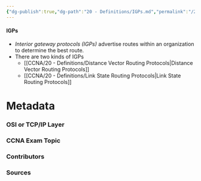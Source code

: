 ```yaml
---
{"dg-publish":true,"dg-path":"20 - Definitions/IGPs.md","permalink":"/20-definitions/ig-ps/","tags":["defs_ccna"]}
---
```


#### IGPs
- *Interior gateway protocols (IGPs)* advertise routes within an organization to determine the best route.
- There are two kinds of IGPs
	- [[CCNA/20 - Definitions/Distance Vector Routing Protocols\|Distance Vector Routing Protocols]] 
	- [[CCNA/20 - Definitions/Link State Routing Protocols\|Link State Routing Protocols]]

# Metadata
### OSI or TCP/IP Layer

### CCNA Exam Topic

### Contributors

### Sources

